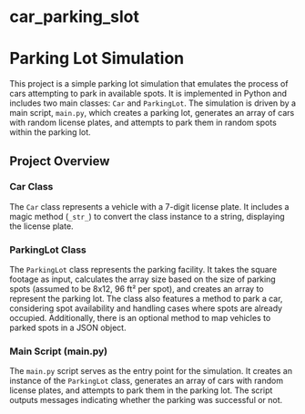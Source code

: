 # car_parking_slot
# Parking Lot Simulation

This project is a simple parking lot simulation that emulates the process of cars attempting to park in available spots. It is implemented in Python and includes two main classes: `Car` and `ParkingLot`. The simulation is driven by a main script, `main.py`, which creates a parking lot, generates an array of cars with random license plates, and attempts to park them in random spots within the parking lot.

## Project Overview

### Car Class

The `Car` class represents a vehicle with a 7-digit license plate. It includes a magic method (`_str_`) to convert the class instance to a string, displaying the license plate.

### ParkingLot Class

The `ParkingLot` class represents the parking facility. It takes the square footage as input, calculates the array size based on the size of parking spots (assumed to be 8x12, 96 ft² per spot), and creates an array to represent the parking lot. The class also features a method to park a car, considering spot availability and handling cases where spots are already occupied. Additionally, there is an optional method to map vehicles to parked spots in a JSON object.

### Main Script (main.py)

The `main.py` script serves as the entry point for the simulation. It creates an instance of the `ParkingLot` class, generates an array of cars with random license plates, and attempts to park them in the parking lot. The script outputs messages indicating whether the parking was successful or not.
